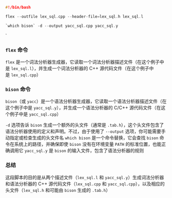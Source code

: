 ```c
#!/bin/bash

flex --outfile lex_sql.cpp --header-file=lex_sql.h lex_sql.l

`which bison` -d --output yacc_sql.cpp yacc_sql.y
```
`
### `flex` 命令


`flex` 是一个词法分析器生成器，它读取一个词法分析器描述文件（在这个例子中是 `lex_sql.l`），并生成一个词法分析器的 C++ 源代码文件（在这个例子中是 `lex_sql.cpp`）

### `bison` 命令

`bison`（或 `yacc`）是一个语法分析器生成器，它读取一个语法分析器描述文件（在这个例子中是 `yacc_sql.y`），并生成一个语法分析器的 C/C++ 源代码文件（在这个例子中是 `yacc_sql.cpp`）

`-d` 选项告诉 `bison` 生成一个额外的头文件（通常是 `.tab.h`），这个头文件包含了语法分析器使用的定义和声明。不过，由于使用了 `--output` 选项，你可能需要手动指定或检查生成的头文件名
`which bison` 是一个命令替换，它会查找 `bison` 命令在系统上的路径，并确保即使 `bison` 没有在环境变量 `PATH` 的标准位置，也能正确调用它
`yacc_sql.y` 是 `bison` 的输入文件，包含了语法分析器的规则
### 总结
这段脚本的目的是从两个描述文件（`lex_sql.l` 和 `yacc_sql.y`）生成词法分析器和语法分析器的 C++ 源代码文件（`lex_sql.cpp` 和 `yacc_sql.cpp`），以及相应的头文件（`lex_sql.h` 和可能由 `bison` 生成的 `.tab.h`）